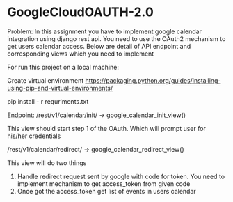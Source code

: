 # GoogleCloudOAUTH-2.0
Problem: In this assignment you have to implement google calendar integration using django rest api. You need to use the OAuth2 mechanism to get users calendar access. Below are detail of API endpoint and corresponding views which you need to implement

For run this project on a local machine:

Create virtual environment
https://packaging.python.org/guides/installing-using-pip-and-virtual-environments/

pip install - r requriments.txt

Endpoint:
/rest/v1/calendar/init/ -> google_calendar_init_view()

This view should start step 1 of the OAuth. Which will prompt user for his/her credentials

/rest/v1/calendar/redirect/ -> google_calendar_redirect_view()


This view will do two things

1) Handle redirect request sent by google with code for token. You need to implement mechanism to get access_token from given code
2) Once got the access_token get list of events in users calendar
